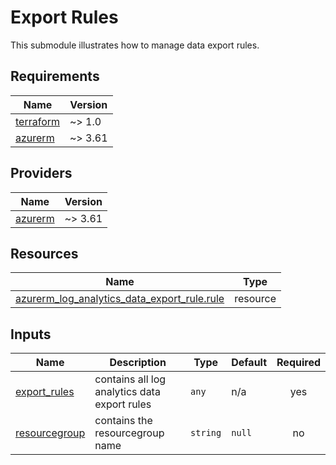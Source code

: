 # Export Rules

This submodule illustrates how to manage data export rules.

## Requirements

| Name | Version |
|------|---------|
| <a name="requirement_terraform"></a> [terraform](#requirement\_terraform) | ~> 1.0 |
| <a name="requirement_azurerm"></a> [azurerm](#requirement\_azurerm) | ~> 3.61 |

## Providers

| Name | Version |
|------|---------|
| <a name="provider_azurerm"></a> [azurerm](#provider\_azurerm) | ~> 3.61 |

## Resources

| Name | Type |
|------|------|
| [azurerm_log_analytics_data_export_rule.rule](https://registry.terraform.io/providers/hashicorp/azurerm/latest/docs/resources/log_analytics_data_export_rule) | resource |

## Inputs

| Name | Description | Type | Default | Required |
|------|-------------|------|---------|:--------:|
| <a name="input_export_rules"></a> [export\_rules](#input\_export\_rules) | contains all log analytics data export rules | `any` | n/a | yes |
| <a name="input_resourcegroup"></a> [resourcegroup](#input\_resourcegroup) | contains the resourcegroup name | `string` | `null` | no |
